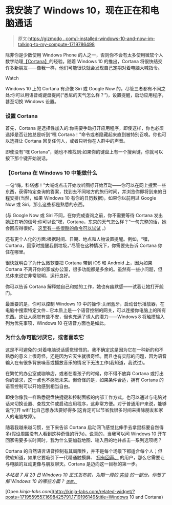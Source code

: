# 我安装了 Windows 10，现在正在和电脑通话

> 原文:[https://gizmodo . com/I-installed-windows-10-and-now-im-talking-to-my-compute-1719786498](https://gizmodo.com/i-installed-windows-10-and-now-im-talking-to-my-compute-1719786498)

除非你是少数使用 Windows Phone 的人之一，否则你不会有太多使用微软个人数字助理[【Cortana】](http://gizmodo.com/18-very-useful-voice-commands-to-try-with-cortana-1698425791)的经验。随着 Windows 10 的推出，Cortana 将很快结交许多新朋友——像我一样，他们可能很快就会发现自己定期对着电脑大喊指令。

Watch

Windows 10 上的 Cortana 有点像 Siri 或 Google Now 的，尽管三者都有不同之处:你可以用语音或键盘提问(“悉尼的天气怎么样？”)，设置提醒，启动应用程序，甚至切换 Windows 设置。

### 设置 Cortana

首先，Cortana 是选择性加入的:你需要手动打开应用程序，即使这样，你也必须选择是否让她总是听到“嘿 Cortana！”命令或者隐藏起来直到被特别召唤。你也可以选择让 Cortana 回复任何人，或者只听你在人群中的声音。

即使没有“嘿 Cortana”，她也不难找到:如果你的键盘上有一个搜索键，你就可以按下那个键开始说话。

### 【Cortana 在 Windows 10 中能做什么

一句“嗨，科塔娜！”大喊或点击开始收听图标开始互动——你可以在网上搜索一些东西，获得特定查询的答案，找到去不同地方的旅行时间，并浏览你即将到来的日程安排(当然，如果 Windows 10 有你的日历数据)。如果你以前用过 Google Now 或 Siri，那么这些都是熟悉的东西。

(与 Google Now 或 Siri 不同，在你完成查询之前，你不需要等待 Cortana 发出她正在听的信号:你可以说“嘿，Cortana，东京的天气怎么样？”一句完整的话，她会回应得很好。 [这里有一些很酷的命令可以试试](http://gizmodo.com/18-very-useful-voice-commands-to-try-with-cortana-1698425791) 。)

还有更个人化的方面:根据时间、日期、地点和人物设置提醒。例如，“嘿，Cortana，回家时提醒我倒垃圾，”尽管在这种情况下，你需要先告诉 Cortana 你住在哪里。

很快就明白了为什么微软要把 Cortana 带到 iOS 和 Android 上，因为如果 Cortana 不离开你的家或办公室，很多功能都是多余的。虽然有一些小问题，但总体来说它非常聪明，运行良好。

你可以告诉 Cortana 解释她自己和她的工作，她也有幽默感——试着让她打开舱门。

最重要的是，你可以控制 Windows 10 中的操作:关闭蓝牙，启动音乐播放器，在电脑中搜索特定文件...它本质上是一个语音控制的网关，可以连接你电脑上的所有东西。这让人感觉有些不安，但也充满了诱人的潜力——Windows 8 将触摸输入列为优先事项，Windows 10 在语音方面也是如此。

### **为什么你可能讨厌它，或者喜欢它**

这是不可避免的:对着电脑说话感觉怪怪的。我不确定这是因为它在一种新的和不熟悉的意义上很奇怪，还是因为它天生就很奇怪。而且也有实际的问题，因为语音输入在有很多背景噪音或播放音乐的情况下无法工作(我知道，我试过)。

在繁忙的办公室或咖啡店，或者在看孩子的时候，你不得不放弃 Cortana 或打出你的请求，这一点也不感觉未来。但奇怪的是，如果条件合适，拥有 Cortana 的语音控制可以开始感到相当自由。

即使你像我一样熟悉键盘快捷键和控制面板的内部工作方式，也可以通过与电脑对话来切换设置、查找文件或启动应用程序，这非常方便。对于普通用户来说，能够说“打开 wifi”比自己想办法要好得多(这肯定可以节省我很多时间来排除朋友和家人的电脑故障)。

随着我越来越习惯，坐下来告诉 Cortana 启动网飞感觉比伸手去拿鼠标要自然得多(假设周围没有人看到这种奇怪的行为)。说真的，当我可以问 Windows 10 开车回家需要多长时间时，我为什么要加载地图、输入目的地并点击一系列选项呢？

Cortana 的自然语言语音控制有其局限性，并不是每个场景下都适合每个人；但微软知道，如果它要吸引下一代精通触摸屏、 [拥有回声、](http://gizmodo.com/amazon-echo-review-i-just-spoke-to-the-future-and-it-1672926712) 的用户，那么它需要让与电脑的互动更像与朋友聊天。Cortana 是迈向这一目标的第一步。

*本帖是 7 月 29 日 Windows 10 正式发布前，为期一周的* [*实验*](http://reviews.gizmodo.com/why-i-m-upgrading-to-windows-10-1719559557#_ga=1.133959950.1653699035.1418761236) *的一部分。你想了解 Windows 10 的哪些方面？* [<small>*落款。*</small>](mailto:sean.hollister@gizmodo.com)

[Open *kinja-labs.com*](http://kinja-labs.com/related-widget/?posts=1719559557,1698425791,1719196149&title=Windows 10 and Cortana)